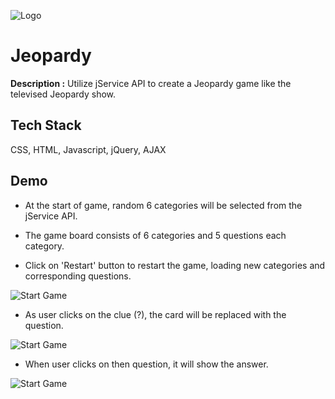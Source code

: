 ![Logo](https://www.colognoisseur.com/wp-content/uploads/2021/09/jeopardy-logo.jpeg)


# Jeopardy

**Description :**  Utilize jService API to create a Jeopardy game like the televised Jeopardy show.

## Tech Stack

CSS, HTML, Javascript, jQuery, AJAX

## Demo


* At the start of game, random 6 categories will be selected from the jService API.

* The game board consists of 6 categories and 5 questions each category.

* Click on 'Restart' button to restart the game, loading new categories and corresponding questions.

![Start Game](https://im5.ezgif.com/tmp/ezgif-5-7526a74b1a.gif)


* As user clicks on the clue (?), the card will be replaced with the question.

![Start Game](https://im4.ezgif.com/tmp/ezgif-4-2fd63db0cf.gif)

* When user clicks on then question, it will show the answer. 

![Start Game](https://im4.ezgif.com/tmp/ezgif-4-96866c13c9.gif)